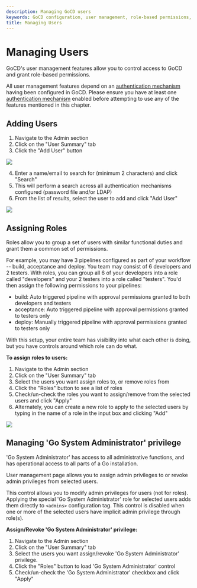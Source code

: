 ```yaml
---
description: Managing GoCD users
keywords: GoCD configuration, user management, role-based permissions, system administrator, role management, adding users, assigning roles
title: Managing Users
---
```


# Managing Users

GoCD's user management features allow you to control access to GoCD and grant role-based permissions.

All user management features depend on an [authentication mechanism](dev_authentication.html) having been configured in GoCD. Please ensure you have at least one [authentication mechanism](dev_authentication.html) enabled before attempting to use any of the features mentioned in this chapter.

## Adding Users

1.  Navigate to the Admin section
2.  Click on the "User Summary" tab
3.  Click the "Add User" button

![](../images/user_summary_add_user.png)

4.  Enter a name/email to search for (minimum 2 characters) and click "Search"
5.  This will perform a search across all authentication mechanisms configured (password file and/or LDAP)
6.  From the list of results, select the user to add and click "Add User"

![](../images/user_summary_search.png)

## Assigning Roles

Roles allow you to group a set of users with similar functional duties and grant them a common set of permissions.

For example, you may have 3 pipelines configured as part of your workflow -- build, acceptance and deploy. You team may consist of 6 developers and 2 testers. With roles, you can group all 6 of your developers into a role called "developers" and your 2 testers into a role called "testers". You'd then assign the following permissions to your pipelines:

-   build: Auto triggered pipeline with approval permissions granted to both developers and testers
-   acceptance: Auto triggered pipeline with approval permissions granted to testers only
-   deploy: Manually triggered pipeline with approval permissions granted to testers only

With this setup, your entire team has visibility into what each other is doing, but you have controls around which role can do what.

**To assign roles to users:**

1.  Navigate to the Admin section
2.  Click on the "User Summary" tab
3.  Select the users you want assign roles to, or remove roles from
4.  Click the "Roles" button to see a list of roles
5.  Check/un-check the roles you want to assign/remove from the selected users and click "Apply"
6.  Alternately, you can create a new role to apply to the selected users by typing in the name of a role in the input box and clicking "Add"

![](../images/user_summary_roles.png)

## Managing 'Go System Administrator' privilege

'Go System Administrator' has access to all administrative functions, and has operational access to all parts of a Go installation.

User management page allows you to assign admin privileges to or revoke admin privileges from selected users.

This control allows you to modify admin privileges for users (not for roles). Applying the special 'Go System Administrator' role for selected users adds them directly to ```<admins>``` configuration tag. This control is disabled when one or more of the selected users have implicit admin privilege through role(s).

**Assign/Revoke 'Go System Administrator' privilege:**

1.  Navigate to the Admin section
2.  Click on the "User Summary" tab
3.  Select the users you want assign/revoke 'Go System Administrator' privilege.
4.  Click the "Roles" button to load 'Go System Administrator' control
5.  Check/un-check the 'Go System Administrator' checkbox and click "Apply"
